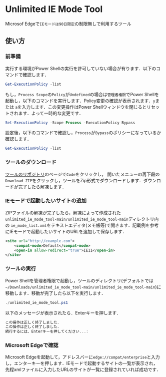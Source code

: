 # Unlimited IE Mode Tool
Microsof Edgeで`IEモードは90日限定`の制限無しで利用するツール

## 使い方

### 前準備
実行する環境がPower Shellの実行を許可していない場合が有ります．以下のコマンドで確認します．

```powershell
Get-ExecutionPolicy -list
```

もし，`Process Scope`の`Policy`が`Undefined`の場合は`管理者権限`でPower Shellを起動し，以下のコマンドを実行します．Policy変更の確認が表示されます．`y`または
`a`を入力します．この変更操作はPower Shellウィンドウを閉じるとリセットされます．よって一時的な変更です．

```powershell
Set-ExecutionPolicy -Scope Process -ExecutionPolicy Bypass
```

設定後，以下のコマンドで確認し，`Process`が`Bypass`のポリシーになっているか確認します．

```powershell
Get-ExecutionPolicy -list
```

### ツールのダウンロード
[ツールのリポジトリ](https://github.com/y-vectorfield/unlimited_ie_mode_tool)のページで`Code`をクリックし，
開いたメニューの再下段の`Download ZIP`をクリックし，ツールをZip形式でダウンロードします．ダウンロードが完了したら解凍します．

### IEモードで起動したいサイトの追加
ZIPファイルの解凍が完了したら，解凍によって作成された`unlimited_ie_mode_tool-main/unlimited_ie_mode_tool-main`ディレクトリ内の
`ie_mode_list.xml`をテキストエディタ(メモ帳等)で開きます．記載例を参考にIEモードで起動したいサイトのURLを追加して保存します．

```xml
<site url="http://example.com">
    <compat-mode>Default</compat-mode>
    <open-in allow-redirect="true">IE11</open-in>
</site>
```

### ツールの実行
Power Shellを管理者権限で起動し，ツールのディレクトリ(デフォルトでは`~/Downloads/unlimited_ie_mode_tool-main/unlimited_ie_mode_tool-main`)に移動します．移動が完了したら以下を実行します．

```powershell
./unlimited_ie_mode_tool.ps1
```

以下のメッセージが表示されたら．Enterキーを押します．

```powershell
この操作は正しく終了しました．
この操作は正しく終了しました．
続行するには、Enterキーを押してください...:
```

### Microsoft Edgeで確認
Microsoft Edgeを起動して，アドレスバーに`edge://compat/enterprise`と入力し，エンターキーを押します．IEモードで起動するサイトの一覧が表示され，
先程xmlファイルに入力したURLのサイトが一覧に登録されていれば成功です．
